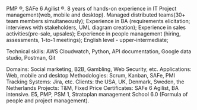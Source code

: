 PMP ®, SAFe 6 Agilist ®.
8 years of hands-on experience in IT Project management(web, mobile and desktop). Managed distributed teams(30+ team members simultaneously);
Experience in BA (requirements elicitation; interviews with stakeholders, UML diagram creation);
Experience in sales activities(pre-sale, upsales);
Experience in people management (hiring, assessments, 1-to-1 meetings);
English level - upper-intermediate;

Technical skills: AWS Cloudwatch, Python, API documentation, Google data studio, Postman, Git

Domains: Social marketing, B2B, Gambling, Web Security, etc.
Applications: Web, mobile and desktop
Methodologies: Scrum, Kanban, SAFe, PMI
Tracking Systems: Jira, etc.
Clients: the USA, UK, Denmark, Sweden, the Netherlands
Projects: T&M, Fixed Price
Certificates: SAFe 6 Agilist, BA intensive. E5, PMP, PSM 1, Stratoplan management School 6.0 (Formula of people and project management).
